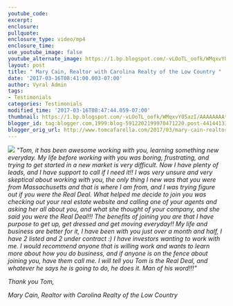 ```yaml
---
youtube_code:
excerpt:
enclosure:
pullquote:
enclosure_type: video/mp4
enclosure_time:
use_youtube_image: false
youtube_alternate_image: https://1.bp.blogspot.com/-vLOoTL_oofk/WMqxvY05azI/AAAAAAAAt0I/yTo6R6NpwNsvilt_BdrDLmskfVUFFGKBACLcB/s320/Main%2BCain%2Bimage%2Bfor%2Btestimonial.jpg
layout: post
title: " Mary Cain, Realtor with Carolina Realty of the Low Country "
date: '2017-03-16T08:41:00.003-07:00'
author: Vyral Admin
tags:
- Testimonials
categories: Testimonials
modified_time: '2017-03-16T08:47:44.059-07:00'
thumbnail: https://1.bp.blogspot.com/-vLOoTL_oofk/WMqxvY05azI/AAAAAAAAt0I/yTo6R6NpwNsvilt_BdrDLmskfVUFFGKBACLcB/s72-c/Main%2BCain%2Bimage%2Bfor%2Btestimonial.jpg
blogger_id: tag:blogger.com,1999:blog-5912202199970471220.post-4414413149304013961
blogger_orig_url: http://www.tomcafarella.com/2017/03/mary-cain-realtor-with-carolina-realty.html
---
```

![](https://1.bp.blogspot.com/-vLOoTL_oofk/WMqxvY05azI/AAAAAAAAt0I/yTo6R6NpwNsvilt_BdrDLmskfVUFFGKBACLcB/s320/Main%2BCain%2Bimage%2Bfor%2Btestimonial.jpg#right)
*"Tom, it has been awesome working with you, learning something new everyday.  My life before working with you was boring, frustrating, and trying to get started in a new market is very difficult. Now I have plenty of leads, and I have support to call if I need it!!  I was very unsure  and very skeptical about working with you, the only thing I new was that you were from Massachusetts and that is where I am from, and I was trying figure out if you were the Real Deal.  What helped me decide to join you was checking out your real estate website and calling one of your agents and asking her all about you, and what  she thought of your company, and she said you were the Real Deal!!!  The benefits of joining you are that I have purpose to get up, get dressed and get moving everyday!! My life and business are better for it, I have been with you just over a month and half, I have 2 listed and 2 under contract :)  I have investors wanting to work with me. I would recommend anyone that is willing work and wants to learn more about how you do business, and if anyone is on the fence about joining you, have them call me. I will tell you Tom is the Real Deal, and whatever he says he is going to do, he does it. Man of his word!!!"*

*Thank you Tom,*

*Mary Cain, Realtor with Carolina Realty of the Low Country*
